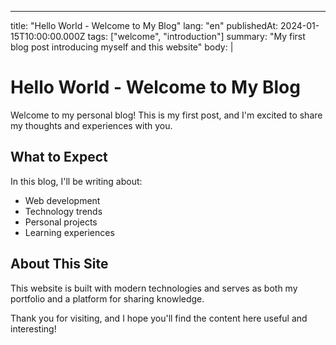 ---
title: "Hello World - Welcome to My Blog"
lang: "en"
publishedAt: 2024-01-15T10:00:00.000Z
tags: ["welcome", "introduction"]
summary: "My first blog post introducing myself and this website"
body: |
  # Hello World - Welcome to My Blog

  Welcome to my personal blog! This is my first post, and I'm excited to share my thoughts and experiences with you.

  ## What to Expect

  In this blog, I'll be writing about:

  - Web development
  - Technology trends
  - Personal projects
  - Learning experiences

  ## About This Site

  This website is built with modern technologies and serves as both my portfolio and a platform for sharing knowledge.

  Thank you for visiting, and I hope you'll find the content here useful and interesting!
